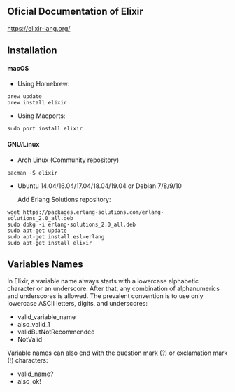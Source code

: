
## Oficial Documentation of Elixir

https://elixir-lang.org/

## Installation

#### macOS

* Using Homebrew:
```
brew update
brew install elixir
```
* Using Macports:
 ```
sudo port install elixir
 ```
#### GNU/Linux

* Arch Linux (Community repository)
```
pacman -S elixir
```

* Ubuntu 14.04/16.04/17.04/18.04/19.04 or Debian 7/8/9/10

    Add Erlang Solutions repository:
```
wget https://packages.erlang-solutions.com/erlang-solutions_2.0_all.deb
sudo dpkg -i erlang-solutions_2.0_all.deb
sudo apt-get update
sudo apt-get install esl-erlang
sudo apt-get install elixir
```

## Variables Names

In Elixir, a variable name always starts with a lowercase alphabetic character or an
underscore. After that, any combination of alphanumerics and underscores is allowed.
The prevalent convention is to use only lowercase ASCII letters, digits, and underscores:
* valid_variable_name
* also_valid_1
* validButNotRecommended
* NotValid

Variable names can also end with the question mark (?) or exclamation mark (!)
characters:
* valid_name?
* also_ok!
